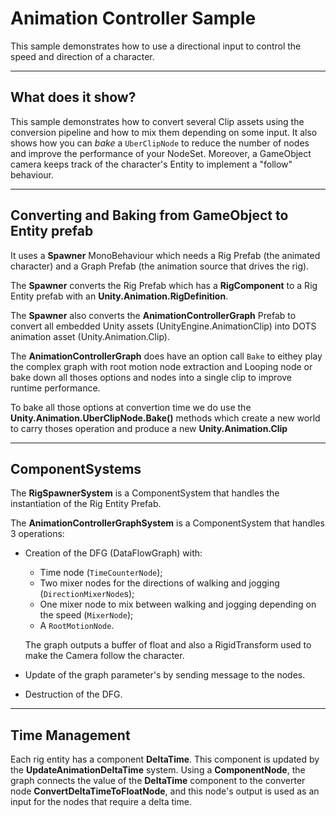 # Animation Controller Sample

This sample demonstrates how to use a directional input to control the speed and direction of a character.

----
## What does it show?

This sample demonstrates how to convert several Clip assets using the conversion pipeline and how to mix them depending on some input. It also shows how you can _bake_ a `UberClipNode` to reduce the number of nodes and improve the performance of your NodeSet. Moreover, a GameObject camera keeps track of the character's Entity to implement a "follow" behaviour.

----
## Converting and Baking from GameObject to Entity prefab

It uses a **Spawner** MonoBehaviour which needs a Rig Prefab (the animated character) and a Graph Prefab (the animation source that drives the rig).

The **Spawner** converts the Rig Prefab which has a **RigComponent** to a Rig Entity prefab with an **Unity.Animation.RigDefinition**.

The **Spawner** also converts the **AnimationControllerGraph** Prefab to convert all embedded Unity assets (UnityEngine.AnimationClip) into DOTS animation asset (Unity.Animation.Clip).

The **AnimationControllerGraph** does have an option call `Bake` to eithey play the complex graph with root motion node extraction and Looping node or bake down all thoses options and nodes into a single clip to improve runtime performance.

To bake all those options at convertion time we do use the **Unity.Animation.UberClipNode.Bake()** methods which create a new world to carry thoses operation and produce a new **Unity.Animation.Clip**

----
## ComponentSystems

The **RigSpawnerSystem** is a ComponentSystem that handles the instantiation of the Rig Entity Prefab.

The **AnimationControllerGraphSystem** is a ComponentSystem that handles 3 operations:

* Creation of the DFG (DataFlowGraph) with:
   * Time node (`TimeCounterNode`);
   * Two mixer nodes for the directions of walking and jogging (`DirectionMixerNode`s);
   * One mixer node to mix between walking and jogging depending on the speed (`MixerNode`);
   * A `RootMotionNode`.

   The graph outputs a buffer of float and also a RigidTransform used to make the Camera follow the character.

* Update of the graph parameter's by sending message to the nodes.
* Destruction of the DFG.

----
## Time Management

Each rig entity has a component **DeltaTime**. This component is updated by the **UpdateAnimationDeltaTime** system. Using a **ComponentNode**, the graph connects the value of the **DeltaTime** component to the converter node **ConvertDeltaTimeToFloatNode**, and this node's output is used as an input for the nodes that require a delta time.
